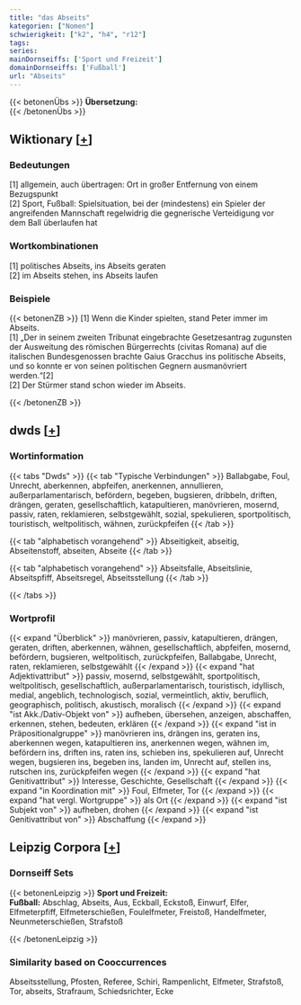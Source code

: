 ```yaml
---
title: "das Abseits"
kategorien: ["Nomen"]
schwierigkeit: ["k2", "h4", "r12"]
tags:
series:
mainDornseiffs: ['Sport und Freizeit']
domainDornseiffs: ['Fußball']
url: "Abseits"
---
```


{{< betonenÜbs >}}
**Übersetzung:**  
{{< /betonenÜbs >}}

## Wiktionary [[+](https://de.wiktionary.org/wiki/Abseits)]

### Bedeutungen
[1] allgemein, auch übertragen: Ort in großer Entfernung von einem Bezugspunkt  
[2] Sport, Fußball: Spielsituation, bei der (mindestens) ein Spieler der angreifenden Mannschaft regelwidrig die gegnerische Verteidigung vor dem Ball überlaufen hat  

### Wortkombinationen
[1] politisches Abseits, ins Abseits geraten  
[2] im Abseits stehen, ins Abseits laufen  

### Beispiele
{{< betonenZB >}}
[1] Wenn die Kinder spielten, stand Peter immer im Abseits.  
[1] „Der in seinem zweiten Tribunat eingebrachte Gesetzesantrag zugunsten der Ausweitung des römischen Bürgerrechts (civitas Romana) auf die italischen Bundesgenossen brachte Gaius Gracchus ins politische Abseits, und so konnte er von seinen politischen Gegnern ausmanövriert werden.“[2]  
[2] Der Stürmer stand schon wieder im Abseits.  

{{< /betonenZB >}}


## dwds [[+](https://www.dwds.de/wb/Abseits)]

### Wortinformation
{{< tabs "Dwds" >}}
{{< tab "Typische Verbindungen" >}}
Ballabgabe, Foul, Unrecht, aberkennen, abpfeifen, anerkennen, annullieren, außerparlamentarisch, befördern, begeben, bugsieren, dribbeln, driften, drängen, geraten, gesellschaftlich, katapultieren, manövrieren, mosernd, passiv, raten, reklamieren, selbstgewählt, sozial, spekulieren, sportpolitisch, touristisch, weltpolitisch, wähnen, zurückpfeifen
{{< /tab >}}

{{< tab "alphabetisch vorangehend" >}}
Abseitigkeit, abseitig, Abseitenstoff, abseiten, Abseite
{{< /tab >}}

{{< tab "alphabetisch vorangehend" >}}
Abseitsfalle, Abseitslinie, Abseitspfiff, Abseitsregel, Abseitsstellung
{{< /tab >}}

{{< /tabs >}}

### Wortprofil
{{< expand "Überblick" >}} manövrieren, passiv, katapultieren, drängen, geraten, driften, aberkennen, wähnen, gesellschaftlich, abpfeifen, mosernd, befördern, bugsieren, weltpolitisch, zurückpfeifen, Ballabgabe, Unrecht, raten, reklamieren, selbstgewählt {{< /expand >}}
{{< expand "hat Adjektivattribut" >}} passiv, mosernd, selbstgewählt, sportpolitisch, weltpolitisch, gesellschaftlich, außerparlamentarisch, touristisch, idyllisch, medial, angeblich, technologisch, sozial, vermeintlich, aktiv, beruflich, geographisch, politisch, akustisch, moralisch {{< /expand >}}
{{< expand "ist Akk./Dativ-Objekt von" >}} aufheben, übersehen, anzeigen, abschaffen, erkennen, stehen, bedeuten, erklären {{< /expand >}}
{{< expand "ist in Präpositionalgruppe" >}} manövrieren ins, drängen ins, geraten ins, aberkennen wegen, katapultieren ins, anerkennen wegen, wähnen im, befördern ins, driften ins, raten ins, schieben ins, spekulieren auf, Unrecht wegen, bugsieren ins, begeben ins, landen im, Unrecht auf, stellen ins, rutschen ins, zurückpfeifen wegen {{< /expand >}}
{{< expand "hat Genitivattribut" >}} Interesse, Geschichte, Gesellschaft {{< /expand >}}
{{< expand "in Koordination mit" >}} Foul, Elfmeter, Tor {{< /expand >}}
{{< expand "hat vergl. Wortgruppe" >}} als Ort {{< /expand >}}
{{< expand "ist Subjekt von" >}} aufheben, drohen {{< /expand >}}
{{< expand "ist Genitivattribut von" >}} Abschaffung {{< /expand >}}

## Leipzig Corpora [[+](https://corpora.uni-leipzig.de/en/res?word=Abseits&corpusId=deu_newscrawl-public_2018)]

### Dornseiff Sets
{{< betonenLeipzig >}}
**Sport und Freizeit:**  
**Fußball:** Abschlag, Abseits, Aus, Eckball, Eckstoß, Einwurf, Elfer, Elfmeterpfiff, Elfmeterschießen, Foulelfmeter, Freistoß, Handelfmeter, Neunmeterschießen, Strafstoß  

{{< /betonenLeipzig >}}

### Similarity based on Cooccurrences
Abseitsstellung, Pfosten, Referee, Schiri, Rampenlicht, Elfmeter, Strafstoß, Tor, abseits, Strafraum, Schiedsrichter, Ecke

